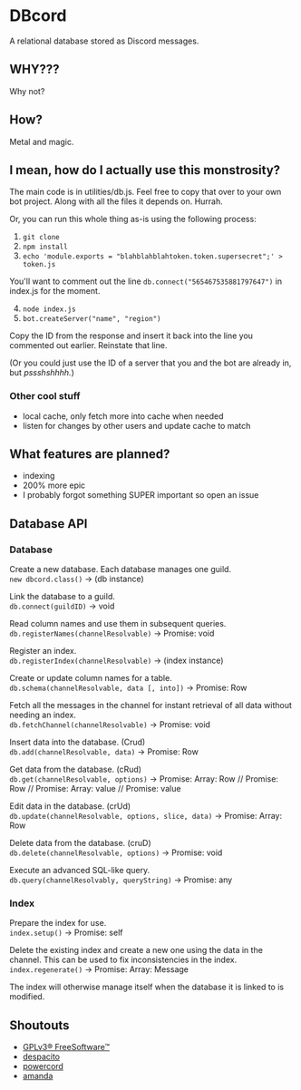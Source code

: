 # DBcord

A relational database stored as Discord messages.

## WHY???

Why not?

## How?

Metal and magic.

## I mean, how do I actually use this monstrosity?

The main code is in utilities/db.js. Feel free to copy that over to your own bot project. Along with all the files it depends on. Hurrah.

Or, you can run this whole thing as-is using the following process:

1. `git clone`
2. `npm install`
3. `echo 'module.exports = "blahblahblahtoken.token.supersecret";' > token.js`

You'll want to comment out the line `db.connect("565467535881797647")` in index.js for the moment.

4. `node index.js`
5. `bot.createServer("name", "region")`

Copy the ID from the response and insert it back into the line you commented out earlier. Reinstate that line.

(Or you could just use the ID of a server that you and the bot are already in, but *pssshshhhh.*)

### Other cool stuff

- local cache, only fetch more into cache when needed
- listen for changes by other users and update cache to match

## What features are planned?

- indexing
- 200% more epic
- I probably forgot something SUPER important so open an issue

## Database API

### Database

Create a new database. Each database manages one guild.  
`new dbcord.class()` → (db instance)

Link the database to a guild.  
`db.connect(guildID)` → void

Read column names and use them in subsequent queries.  
`db.registerNames(channelResolvable)` → Promise: void

Register an index.  
`db.registerIndex(channelResolvable)` → (index instance)

Create or update column names for a table.  
`db.schema(channelResolvable, data [, into])` → Promise: Row

Fetch all the messages in the channel for instant retrieval of all data without needing an index.  
`db.fetchChannel(channelResolvable)` → Promise: void

Insert data into the database. (Crud)  
`db.add(channelResolvable, data)` → Promise: Row

Get data from the database. (cRud)  
`db.get(channelResolvable, options)` → Promise: Array: Row // Promise: Row // Promise: Array: value // Promise: value

Edit data in the database. (crUd)  
`db.update(channelResolvable, options, slice, data)` → Promise: Array: Row

Delete data from the database. (cruD)  
`db.delete(channelResolvable, options)` → Promise: void

Execute an advanced SQL-like query.  
`db.query(channelResolvably, queryString)` → Promise: any

### Index

Prepare the index for use.  
`index.setup()` → Promise: self

Delete the existing index and create a new one using the data in the channel. This can be used to fix inconsistencies in the index.  
`index.regenerate()` → Promise: Array: Message

The index will otherwise manage itself when the database it is linked to is modified.

## Shoutouts

- [GPLv3® FreeSoftware™](https://en.wikipedia.org/wiki/Freeware)
- [despacito](https://youtu.be/dQw4w9WgXcQ)
- [powercord](https://powercord.dev/)
- [amanda](https://discord-bots.ga/amanda)